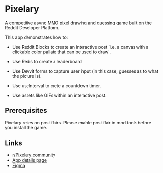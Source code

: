 # Pixelary

A competitive async MMO pixel drawing and guessing game built on the Reddit Developer Platform.

This app demonstrates how to:

* Use Reddit Blocks to create an interactive post (i.e. a canvas with a clickable color pallate that can be used to draw).

* Use Redis to create a leaderboard.

* Use Devvit forms to capture user input (in this case, guesses as to what the picture is).

* Use useInterval to crete a countdown timer.

* Use assets like GIFs within an interactive post.

## Prerequisites

Pixelary relies on post flairs. Please enable post flair in mod tools before you install the game.

## Links

- [r/Pixelary community](https://www.reddit.com/r/pixelary/)
- [App details page](https://developers.reddit.com/apps/pixelary-game/)
- [Figma](https://www.figma.com/file/0E70D5JKxMmGOk5AhGF0EV/Pixelary?type=design&node-id=0%3A1&mode=design&t=CAPbX0OxD6m19JsT-1)
